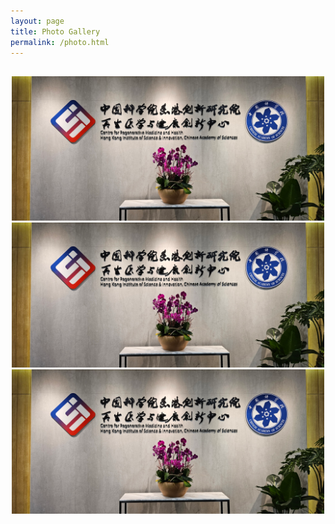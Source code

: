 ```yaml
---
layout: page
title: Photo Gallery
permalink: /photo.html
---
```


## 

<div style="text-align:center">
<a href="https://raw.githubusercontent.com/tosingfung/images/master/image-20230919191742886.png"><img src="https://raw.githubusercontent.com/tosingfung/images/master/image-20230919191742886.png" width="500" /></a>
<a href="https://raw.githubusercontent.com/tosingfung/images/master/image-20230919191742886.png"><img src="https://raw.githubusercontent.com/tosingfung/images/master/image-20230919191742886.png" width="500" /></a>
<a href="https://raw.githubusercontent.com/tosingfung/images/master/image-20230919191742886.png"><img src="https://raw.githubusercontent.com/tosingfung/images/master/image-20230919191742886.png" width="500" /></a>
</div>









  
